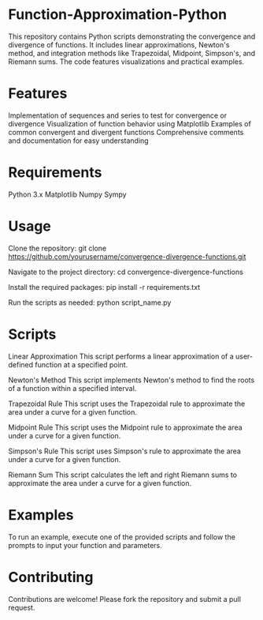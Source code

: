# Function-Approximation-Python
This repository contains Python scripts demonstrating the convergence and divergence of functions. It includes linear approximations, Newton's method, and integration methods like Trapezoidal, Midpoint, Simpson's, and Riemann sums. The code features visualizations and practical examples.
# Features
Implementation of sequences and series to test for convergence or divergence
Visualization of function behavior using Matplotlib
Examples of common convergent and divergent functions
Comprehensive comments and documentation for easy understanding

# Requirements
Python 3.x
Matplotlib
Numpy
Sympy

# Usage
Clone the repository:
git clone https://github.com/yourusername/convergence-divergence-functions.git

Navigate to the project directory:
cd convergence-divergence-functions

Install the required packages:
pip install -r requirements.txt

Run the scripts as needed:
python script_name.py

# Scripts
Linear Approximation
This script performs a linear approximation of a user-defined function at a specified point.

Newton's Method
This script implements Newton's method to find the roots of a function within a specified interval.

Trapezoidal Rule
This script uses the Trapezoidal rule to approximate the area under a curve for a given function.

Midpoint Rule
This script uses the Midpoint rule to approximate the area under a curve for a given function.

Simpson's Rule
This script uses Simpson's rule to approximate the area under a curve for a given function.

Riemann Sum
This script calculates the left and right Riemann sums to approximate the area under a curve for a given function.

# Examples
To run an example, execute one of the provided scripts and follow the prompts to input your function and parameters.

# Contributing
Contributions are welcome! Please fork the repository and submit a pull request.
